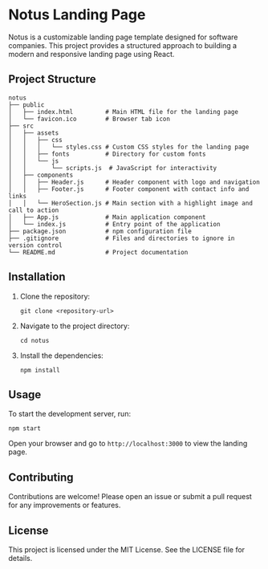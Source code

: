 # Notus Landing Page

Notus is a customizable landing page template designed for software companies. This project provides a structured approach to building a modern and responsive landing page using React.

## Project Structure

```
notus
├── public
│   ├── index.html         # Main HTML file for the landing page
│   └── favicon.ico        # Browser tab icon
├── src
│   ├── assets
│   │   ├── css
│   │   │   └── styles.css # Custom CSS styles for the landing page
│   │   ├── fonts          # Directory for custom fonts
│   │   └── js
│   │       └── scripts.js  # JavaScript for interactivity
│   ├── components
│   │   ├── Header.js      # Header component with logo and navigation
│   │   ├── Footer.js      # Footer component with contact info and links
│   │   └── HeroSection.js # Main section with a highlight image and call to action
│   ├── App.js             # Main application component
│   └── index.js           # Entry point of the application
├── package.json           # npm configuration file
├── .gitignore             # Files and directories to ignore in version control
└── README.md              # Project documentation
```

## Installation

1. Clone the repository:
   ```
   git clone <repository-url>
   ```

2. Navigate to the project directory:
   ```
   cd notus
   ```

3. Install the dependencies:
   ```
   npm install
   ```

## Usage

To start the development server, run:
```
npm start
```

Open your browser and go to `http://localhost:3000` to view the landing page.

## Contributing

Contributions are welcome! Please open an issue or submit a pull request for any improvements or features.

## License

This project is licensed under the MIT License. See the LICENSE file for details.